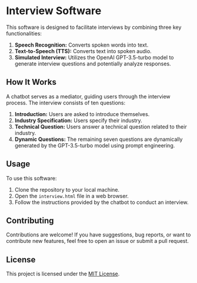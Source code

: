 # Interview Software

This software is designed to facilitate interviews by combining three key functionalities:

1. **Speech Recognition:** Converts spoken words into text.
2. **Text-to-Speech (TTS):** Converts text into spoken audio.
3. **Simulated Interview:** Utilizes the OpenAI GPT-3.5-turbo model to generate interview questions and potentially analyze responses.

## How It Works

A chatbot serves as a mediator, guiding users through the interview process. The interview consists of ten questions:

1. **Introduction:** Users are asked to introduce themselves.
2. **Industry Specification:** Users specify their industry.
3. **Technical Question:** Users answer a technical question related to their industry.
4. **Dynamic Questions:** The remaining seven questions are dynamically generated by the GPT-3.5-turbo model using prompt engineering.

## Usage

To use this software:

1. Clone the repository to your local machine.
2. Open the `interview.html` file in a web browser.
3. Follow the instructions provided by the chatbot to conduct an interview.

## Contributing

Contributions are welcome! If you have suggestions, bug reports, or want to contribute new features, feel free to open an issue or submit a pull request.

## License

This project is licensed under the [MIT License](LICENSE).
